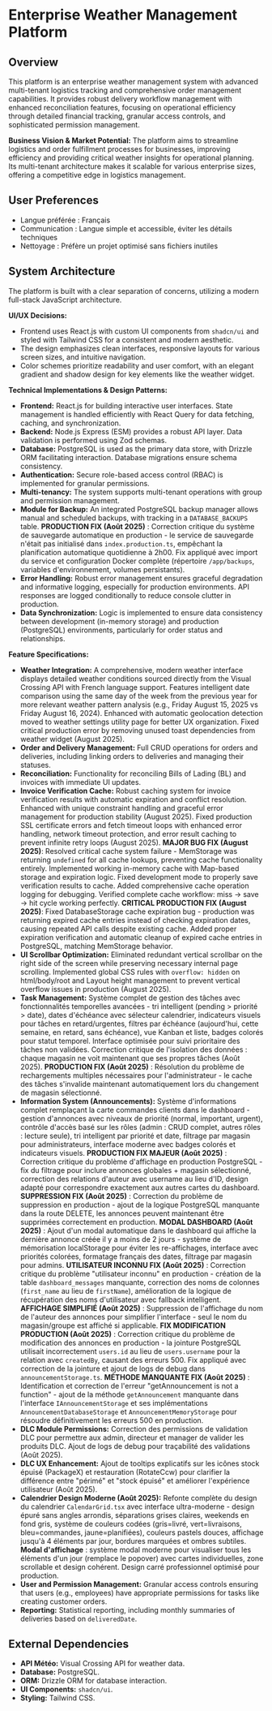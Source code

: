 # Enterprise Weather Management Platform

## Overview
This platform is an enterprise weather management system with advanced multi-tenant logistics tracking and comprehensive order management capabilities. It provides robust delivery workflow management with enhanced reconciliation features, focusing on operational efficiency through detailed financial tracking, granular access controls, and sophisticated permission management.

**Business Vision & Market Potential:** The platform aims to streamline logistics and order fulfillment processes for businesses, improving efficiency and providing critical weather insights for operational planning. Its multi-tenant architecture makes it scalable for various enterprise sizes, offering a competitive edge in logistics management.

## User Preferences
- Langue préférée : Français
- Communication : Langue simple et accessible, éviter les détails techniques
- Nettoyage : Préfère un projet optimisé sans fichiers inutiles

## System Architecture
The platform is built with a clear separation of concerns, utilizing a modern full-stack JavaScript architecture.

**UI/UX Decisions:**
- Frontend uses React.js with custom UI components from `shadcn/ui` and styled with Tailwind CSS for a consistent and modern aesthetic.
- The design emphasizes clean interfaces, responsive layouts for various screen sizes, and intuitive navigation.
- Color schemes prioritize readability and user comfort, with an elegant gradient and shadow design for key elements like the weather widget.

**Technical Implementations & Design Patterns:**
- **Frontend:** React.js for building interactive user interfaces. State management is handled efficiently with React Query for data fetching, caching, and synchronization.
- **Backend:** Node.js Express (ESM) provides a robust API layer. Data validation is performed using Zod schemas.
- **Database:** PostgreSQL is used as the primary data store, with Drizzle ORM facilitating interaction. Database migrations ensure schema consistency.
- **Authentication:** Secure role-based access control (RBAC) is implemented for granular permissions.
- **Multi-tenancy:** The system supports multi-tenant operations with group and permission management.
- **Module for Backup:** An integrated PostgreSQL backup manager allows manual and scheduled backups, with tracking in a `DATABASE_BACKUPS` table. **PRODUCTION FIX (Août 2025)** : Correction critique du système de sauvegarde automatique en production - le service de sauvegarde n'était pas initialisé dans `index.production.ts`, empêchant la planification automatique quotidienne à 2h00. Fix appliqué avec import du service et configuration Docker complète (répertoire `/app/backups`, variables d'environnement, volumes persistants).
- **Error Handling:** Robust error management ensures graceful degradation and informative logging, especially for production environments. API responses are logged conditionally to reduce console clutter in production.
- **Data Synchronization:** Logic is implemented to ensure data consistency between development (in-memory storage) and production (PostgreSQL) environments, particularly for order status and relationships.

**Feature Specifications:**
- **Weather Integration:** A comprehensive, modern weather interface displays detailed weather conditions sourced directly from the Visual Crossing API with French language support. Features intelligent date comparison using the same day of the week from the previous year for more relevant weather pattern analysis (e.g., Friday August 15, 2025 vs Friday August 16, 2024). Enhanced with automatic geolocation detection moved to weather settings utility page for better UX organization. Fixed critical production error by removing unused toast dependencies from weather widget (August 2025).
- **Order and Delivery Management:** Full CRUD operations for orders and deliveries, including linking orders to deliveries and managing their statuses.
- **Reconciliation:** Functionality for reconciling Bills of Lading (BL) and invoices with immediate UI updates.
- **Invoice Verification Cache:** Robust caching system for invoice verification results with automatic expiration and conflict resolution. Enhanced with unique constraint handling and graceful error management for production stability (August 2025). Fixed production SSL certificate errors and fetch timeout loops with enhanced error handling, network timeout protection, and error result caching to prevent infinite retry loops (August 2025). **MAJOR BUG FIX (August 2025)**: Resolved critical cache system failure - MemStorage was returning `undefined` for all cache lookups, preventing cache functionality entirely. Implemented working in-memory cache with Map-based storage and expiration logic. Fixed development mode to properly save verification results to cache. Added comprehensive cache operation logging for debugging. Verified complete cache workflow: miss → save → hit cycle working perfectly. **CRITICAL PRODUCTION FIX (August 2025)**: Fixed DatabaseStorage cache expiration bug - production was returning expired cache entries instead of checking expiration dates, causing repeated API calls despite existing cache. Added proper expiration verification and automatic cleanup of expired cache entries in PostgreSQL, matching MemStorage behavior.
- **UI Scrollbar Optimization:** Eliminated redundant vertical scrollbar on the right side of the screen while preserving necessary internal page scrolling. Implemented global CSS rules with `overflow: hidden` on html/body/root and Layout height management to prevent vertical overflow issues in production (August 2025).
- **Task Management:** Système complet de gestion des tâches avec fonctionnalités temporelles avancées - tri intelligent (pending > priorité > date), dates d'échéance avec sélecteur calendrier, indicateurs visuels pour tâches en retard/urgentes, filtres par échéance (aujourd'hui, cette semaine, en retard, sans échéance), vue Kanban et liste, badges colorés pour statut temporel. Interface optimisée pour suivi prioritaire des tâches non validées. Correction critique de l'isolation des données : chaque magasin ne voit maintenant que ses propres tâches (Août 2025). **PRODUCTION FIX (Août 2025)** : Résolution du problème de rechargements multiples nécessaires pour l'administrateur - le cache des tâches s'invalide maintenant automatiquement lors du changement de magasin sélectionné.
- **Information System (Announcements):** Système d'informations complet remplaçant la carte commandes clients dans le dashboard - gestion d'annonces avec niveaux de priorité (normal, important, urgent), contrôle d'accès basé sur les rôles (admin : CRUD complet, autres rôles : lecture seule), tri intelligent par priorité et date, filtrage par magasin pour administrateurs, interface moderne avec badges colorés et indicateurs visuels. **PRODUCTION FIX MAJEUR (Août 2025)** : Correction critique du problème d'affichage en production PostgreSQL - fix du filtrage pour inclure annonces globales + magasin sélectionné, correction des relations d'auteur avec username au lieu d'ID, design adapté pour correspondre exactement aux autres cartes du dashboard. **SUPPRESSION FIX (Août 2025)** : Correction du problème de suppression en production - ajout de la logique PostgreSQL manquante dans la route DELETE, les annonces peuvent maintenant être supprimées correctement en production. **MODAL DASHBOARD (Août 2025)** : Ajout d'un modal automatique dans le dashboard qui affiche la dernière annonce créée il y a moins de 2 jours - système de mémorisation localStorage pour éviter les re-affichages, interface avec priorités colorées, formatage français des dates, filtrage par magasin pour admins. **UTILISATEUR INCONNU FIX (Août 2025)** : Correction critique du problème "utilisateur inconnu" en production - création de la table `dashboard_messages` manquante, correction des noms de colonnes (`first_name` au lieu de `firstName`), amélioration de la logique de récupération des noms d'utilisateur avec fallback intelligent. **AFFICHAGE SIMPLIFIÉ (Août 2025)** : Suppression de l'affichage du nom de l'auteur des annonces pour simplifier l'interface - seul le nom du magasin/groupe est affiché si applicable. **FIX MODIFICATION PRODUCTION (Août 2025)** : Correction critique du problème de modification des annonces en production - la jointure PostgreSQL utilisait incorrectement `users.id` au lieu de `users.username` pour la relation avec `createdBy`, causant des erreurs 500. Fix appliqué avec correction de la jointure et ajout de logs de debug dans `announcementStorage.ts`. **MÉTHODE MANQUANTE FIX (Août 2025)** : Identification et correction de l'erreur "getAnnouncement is not a function" - ajout de la méthode `getAnnouncement` manquante dans l'interface `IAnnouncementStorage` et ses implémentations `AnnouncementDatabaseStorage` et `AnnouncementMemoryStorage` pour résoudre définitivement les erreurs 500 en production.
- **DLC Module Permissions:** Correction des permissions de validation DLC pour permettre aux admin, directeur et manager de valider les produits DLC. Ajout de logs de debug pour traçabilité des validations (Août 2025).
- **DLC UX Enhancement:** Ajout de tooltips explicatifs sur les icônes stock épuisé (PackageX) et restauration (RotateCcw) pour clarifier la différence entre "périmé" et "stock épuisé" et améliorer l'expérience utilisateur (Août 2025).
- **Calendrier Design Moderne (Août 2025):** Refonte complète du design du calendrier `CalendarGrid.tsx` avec interface ultra-moderne - design épuré sans angles arrondis, séparations grises claires, weekends en fond gris, système de couleurs codées (gris=livré, vert=livraisons, bleu=commandes, jaune=planifiées), couleurs pastels douces, affichage jusqu'à 4 éléments par jour, bordures marquées et ombres subtiles. **Modal d'affichage** : système modal moderne pour visualiser tous les éléments d'un jour (remplace le popover) avec cartes individuelles, zone scrollable et design cohérent. Design carré professionnel optimisé pour production.
- **User and Permission Management:** Granular access controls ensuring that users (e.g., employees) have appropriate permissions for tasks like creating customer orders.
- **Reporting:** Statistical reporting, including monthly summaries of deliveries based on `deliveredDate`.

## External Dependencies
- **API Météo:** Visual Crossing API for weather data.
- **Database:** PostgreSQL.
- **ORM:** Drizzle ORM for database interaction.
- **UI Components:** `shadcn/ui`.
- **Styling:** Tailwind CSS.